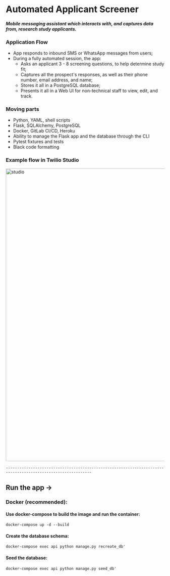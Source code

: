 # Automated Applicant Screener


#### _Mobile messaging assistant which interacts with, and captures data from, research study applicants._ 

### Application Flow
- App responds to inbound SMS or WhatsApp messages from users; 
- During a fully automated session, the app: 
    - Asks an applicant 3 - 8 screening questions, to help determine study fit;
    - Captures all the prospect's responses, as well as their phone number, email address, and name;
    - Stores it all in a PostgreSQL database;
    - Presents it all in a Web UI for non-technical staff to view, edit, and track. 

### Moving parts
- Python, YAML, shell scripts
- Flask, SQLAlchemy, PostgreSQL
- Docker, GitLab CI/CD, Heroku
- Ability to manage the Flask app and the database through the CLI
- Pytest fixtures and tests
- Black code formatting

### Example flow in Twilio Studio
<img width="926" alt="studio" src="https://user-images.githubusercontent.com/30704684/127727787-c2e01370-55e7-4605-9a12-a3de9148ca51.png">



```
------------------------------------------------------------------------------------------------------------
```

## Run the app ->

### Docker (recommended):
#### Use docker-compose to build the image and run the container:
```
docker-compose up -d --build
```

#### Create the database schema:
```
docker-compose exec api python manage.py recreate_db'
```
    
#### Seed the database:
```
docker-compose exec api python manage.py seed_db'
```
